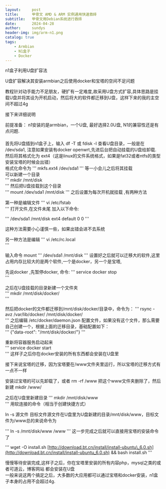 ```yaml
---
layout:     post
title:      甲骨文 AMD & ARM 实例通用快速救砖
subtitle:   甲骨文用Debian系统进行救砖
date:       2024-04-28
author:     sundys
header-img: img/arm-n1.png
catalog: true
tags:
    - Armbian
    - N1盒子
    - Docker	
---
```


n1盒子利用U盘扩容法

 U盘扩容解决其安装armbian之后使用docker和宝塔的空间不足问题 
 


教程针对动手能力不足朋友，硬扩有一定难度,故采用U盘方式扩容,具体思路是挂载U盘并将其设为开机启动，然后将大的软件都迁移到U盘，这样下来的我的主空间不超过4g

接下来详细说明  

前提准备：  n1安装的是armbian，一个U盘, 最好选择2.0U盘, N1的兼容性还是有点问题.

####

首先将U盘插到n1盒子上，输入 df -T 或 fdisk -l  查看U盘目录，一般是在 /dev/sda1, 注意如果安装有docker openwrt,先进后台把自动挂载的U盘给卸载.
然后将其格式化为 ext4（这是linux的文件系统格式，如果是fat32或者ntfs的类型安装宝塔的时候会出错）  
格式化命令为 
'''
mkfs.ext4 /dev/sda1
'''
等一小会儿之后将其挂载  
可以新建一个目录  
'''
mkdir /mnt/disk  
'''
然后把U盘挂载到这个目录  
'''
mount /dev/sda1 /mnt/disk
'''
之后设置为每次开机就挂载 ,有两种方法  

第一种是编辑文件 
'''
vi /etc/fstab  
'''
打开文件,在文件未尾 加入以下命令:

'''
/dev/sda1 /mnt/disk ext4 default 0 0
'''

这种方法需要小心谨慎一些，如果出错会进不去系统  

另一种方法是编辑 
'''
vi /etc/rc.local  
'''

输入命令 mount
'''
/dev/sda1 /mnt/disk
'''
设置好之后就可以迁移大的软件,这里占用内存比较大的是两个软件,一个是docker，另一个是宝塔,

先说docker ,先暂停docker, 命令:
'''
service docker stop  
'''

之后在U盘挂载的目录新建一个文件夹  
'''
mkdir /mnt/disk/docker/  
'''

然后把docker的文件都迁移到/mnt/disk/docker/目录中，命令为：
 '''
rsync -avz /var/lib/docker/ /mnt/disk/docker/  
'''
之后编辑 /etc/docker/daemon.json 配置文件，如果没有这个文件，那么需要自己创建一个，根据上面的迁移目录，基础配置如下：  
'''
{"data-root": "/mnt/disk/docker/"} 
 '''
  
重新将容器服务启动起来  
'''
service docker start  
'''
这样子之后你在docker安装的所有东西都会安装在U盘里

接下来说宝塔的迁移，因为宝塔要在/www文件夹里运行，所以宝塔的迁移方式有一点不一样  

安装过宝塔的可以先卸载了，或者 rm -rf /www 把这个www文件夹删除了，然后新建 mkdir /www/

之后在U盘里新建目录 
'''
mkdir /mnt/disk/www  
'''
用软连接的命令（相当于创建快捷方式）

ln -s 源文件 目标文件源文件在U盘里为U盘新建的目录/mnt/disk/www，目标文件为/www总的来说命令为

 '''
ln -s /mnt/disk/www /www
'''
这一步完成之后就可以直接用宝塔的安装命令了

'''
wget -O install.sh [http://download.bt.cn/install/install-ubuntu\_6.0.sh](http://download.bt.cn/install/install-ubuntu_6.0.sh) && bash install.sh
'''

慢慢等待安装完成,这样子之后，你在宝塔里安装的所有内容php，mysql之类的或者可道云，博客网站 都会安装在U盘  
一般来说这两个搞定之后，大多数的大应用都可以通过宝塔和docker安装，n1盒子本身的占用不会超过4g.

